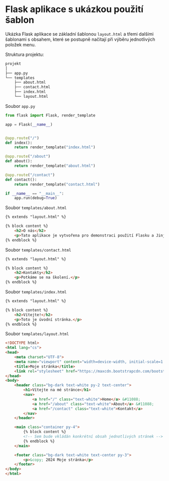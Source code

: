 # Flask aplikace s ukázkou použití šablon
Ukázka Flask aplikace se základní šablonou `layout.html` a třemi dalšími šablonami s obsahem, které se postupně načítají při výběru jednotlivých položek menu.


Struktura projektu:
```bash
projekt
│
├── app.py
└── templates
    ├── about.html
    ├── contact.html 
    ├── index.html
    └── layout.html
```

Soubor `app.py`
```python
from flask import Flask, render_template

app = Flask(__name__)


@app.route("/")
def index():
    return render_template("index.html")

@app.route("/about")
def about():
    return render_template("about.html")

@app.route("/contact")
def contact():
    return render_template("contact.html")

if __name__ == "__main__":
    app.run(debug=True)
```

Soubor `templates/about.html`
```html
{% extends "layout.html" %}

{% block content %}
    <h2>O nás</h2>
    <p>Tato aplikace je vytvořena pro demonstraci použití Flasku a Jinja2.</p>
{% endblock %}
```

Soubor `templates/contact.html`
```html
{% extends "layout.html" %}

{% block content %}
    <h2>Kontakty</h2>
    <p>Potkáme se na školení.</p>
{% endblock %}
```

Soubor `templates/index.html`
```html
{% extends "layout.html" %}

{% block content %}
    <h2>Vítejte!</h2>
    <p>Toto je úvodní stránka.</p>
{% endblock %}
```

Soubor `templates/layout.html`
```html
<!DOCTYPE html>
<html lang="cs">
<head>
    <meta charset="UTF-8">
    <meta name="viewport" content="width=device-width, initial-scale=1.0">
    <title>Moje stránka</title>
    <link rel="stylesheet" href="https://maxcdn.bootstrapcdn.com/bootstrap/4.5.2/css/bootstrap.min.css">
</head>
<body>
    <header class="bg-dark text-white py-2 text-center">
        <h1>Vítejte na mé stránce</h1>
        <nav>
            <a href="/" class="text-white">Home</a> &#11088; 
            <a href="/about" class="text-white">About</a> &#11088; 
            <a href="/contact" class="text-white">Kontakt</a>
        </nav>
    </header>

    <main class="container py-4">
        {% block content %}
        <!-- Sem bude vkládán konkrétní obsah jednotlivých stránek -->
        {% endblock %}
    </main>

    <footer class="bg-dark text-white text-center py-3">
        <p>&copy; 2024 Moje stránka</p>
    </footer>
</body>
</html>
```
